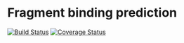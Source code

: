 # Fragment binding prediction

[![Build Status](https://travis-ci.org/nichollskc/rationaldesign.svg?branch=master)](https://travis-ci.org/nichollskc/rationaldesign) [![Coverage Status](https://coveralls.io/repos/github/nichollskc/peptide-binding/badge.svg?branch=master)](https://coveralls.io/github/nichollskc/peptide-binding?branch=master)
